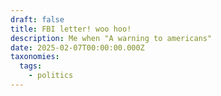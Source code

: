 ```yaml
---
draft: false
title: FBI letter! woo hoo!
description: Me when "A warning to americans"
date: 2025-02-07T00:00:00.000Z
taxonomies:
  tags:
    - politics
---
```


